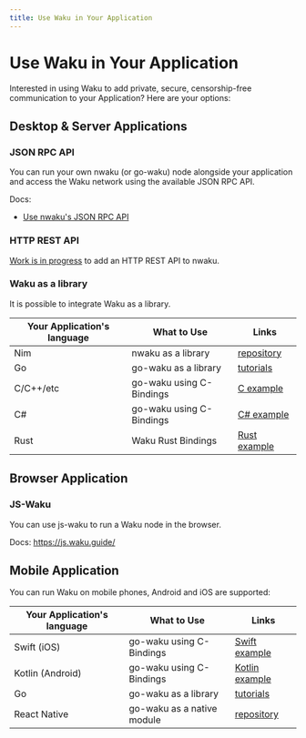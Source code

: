 ```yaml
---
title: Use Waku in Your Application
---
```


# Use Waku in Your Application

Interested in using Waku to add private, secure, censorship-free communication
to your Application?
Here are your options:

## Desktop & Server Applications

### JSON RPC API

You can run your own nwaku (or go-waku) node alongside your application
and access the Waku network using the available JSON RPC API.

Docs:

- [Use nwaku's JSON RPC API](https://github.com/waku-org/nwaku/blob/master/docs/tutorial/jsonrpc-api.md)

### HTTP REST API

[Work is in progress](https://github.com/waku-org/nwaku/issues/727) to add an HTTP REST API to nwaku.

### Waku as a library

It is possible to integrate Waku as a library.

| Your Application's language | What to Use              | Links                                                                               |
| --------------------------- | ------------------------ | ----------------------------------------------------------------------------------- |
| Nim                         | nwaku as a library       | [repository](https://github.com/waku-org/nwaku/tree/master/waku/v2)                 |
| Go                          | go-waku as a library     | [tutorials](https://github.com/waku-org/go-waku#tutorials-and-documentation)        |
| C/C++/etc                   | go-waku using C-Bindings | [C example](https://github.com/waku-org/go-waku/tree/master/examples/c-bindings)    |
| C#                          | go-waku using C-Bindings | [C# example](https://github.com/waku-org/go-waku/tree/master/examples/waku-csharp)  |
| Rust                        | Waku Rust Bindings       | [Rust example](https://github.com/waku-org/waku-rust-bindings/tree/master/examples) |

## Browser Application

### JS-Waku

You can use js-waku to run a Waku node in the browser.

Docs: https://js.waku.guide/

## Mobile Application

You can run Waku on mobile phones, Android and iOS are supported:

| Your Application's language | What to Use                | Links                                                                                     |
| --------------------------- | -------------------------- | ----------------------------------------------------------------------------------------- |
| Swift (iOS)                 | go-waku using C-Bindings   | [Swift example](https://github.com/waku-org/go-waku/tree/master/examples/swift-waku)      |
| Kotlin (Android)            | go-waku using C-Bindings   | [Kotlin example](https://github.com/waku-org/go-waku/tree/master/examples/android-kotlin) |
| Go                          | go-waku as a library       | [tutorials](https://github.com/waku-org/go-waku#tutorials-and-documentation)              |
| React Native                | go-waku as a native module | [repository](https://github.com/waku-org/waku-react-native)                               |
